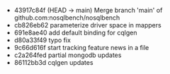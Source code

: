 - 43917c84f (HEAD -> main) Merge branch 'main' of github.com:nosqlbench/nosqlbench
- cb826eb62 parameterize driver space in mappers
- 691e8ae40 add default binding for cqlgen
- d80a33f49 typo fix
- 9c66d616f start tracking feature news in a file
- c2a264fed partial mongodb updates
- 86112bb3d cqlgen updates
